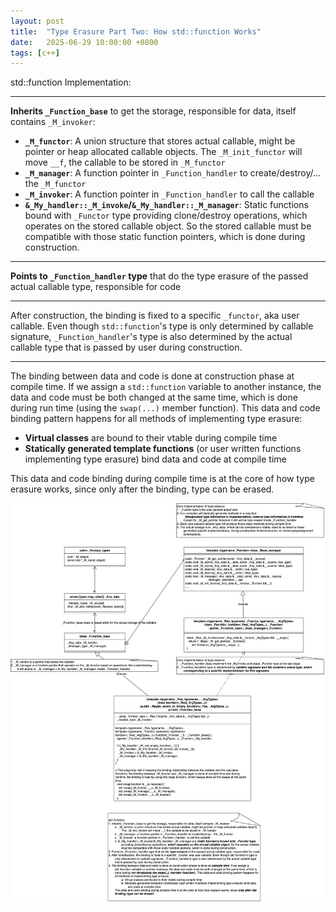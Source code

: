 ```yaml
---
layout: post
title:  "Type Erasure Part Two: How std::function Works"
date:   2025-06-29 10:00:00 +0800
tags: [c++]
---
```


std::function Implementation:

---

**Inherits `_Function_base`** to get the storage, responsible for data, itself contains `_M_invoker`:
- **`_M_functor`**: A union structure that stores actual callable, might be pointer or heap allocated callable objects. The `_M_init_functor` will move `__f`, the callable to be stored in `_M_functor`
- **`_M_manager`**: A function pointer in `_Function_handler` to create/destroy/... the `_M_functor`
- **`_M_invoker`**: A function pointer in `_Function_handler` to call the callable
- **`&_My_handler::_M_invoke`/`&_My_handler::_M_manager`**: Static functions bound with `_Functor` type providing clone/destroy operations, which operates on the stored callable object. So the stored callable must be compatible with those static function pointers, which is done during construction.

---

**Points to `_Function_handler` type** that do the type erasure of the passed actual callable type, responsible for code

---

After construction, the binding is fixed to a specific `_functor`, aka user callable. Even though `std::function`'s type is only determined by callable signature, `_Function_handler`'s type is also determined by the actual callable type that is passed by user during construction.

---

The binding between data and code is done at construction phase at compile time. If we assign a `std::function` variable to another instance, the data and code must be both changed at the same time, which is done during run time (using the `swap(...)` member function). This data and code binding pattern happens for all methods of implementing type erasure:

- **Virtual classes** are bound to their vtable during compile time
- **Statically generated template functions** (or user written functions implementing type erasure) bind data and code at compile time

This data and code binding during compile time is at the core of how type erasure works, since only after the binding, type can be erased.

![std::function Implementation](/assets/images/std_function.png)
